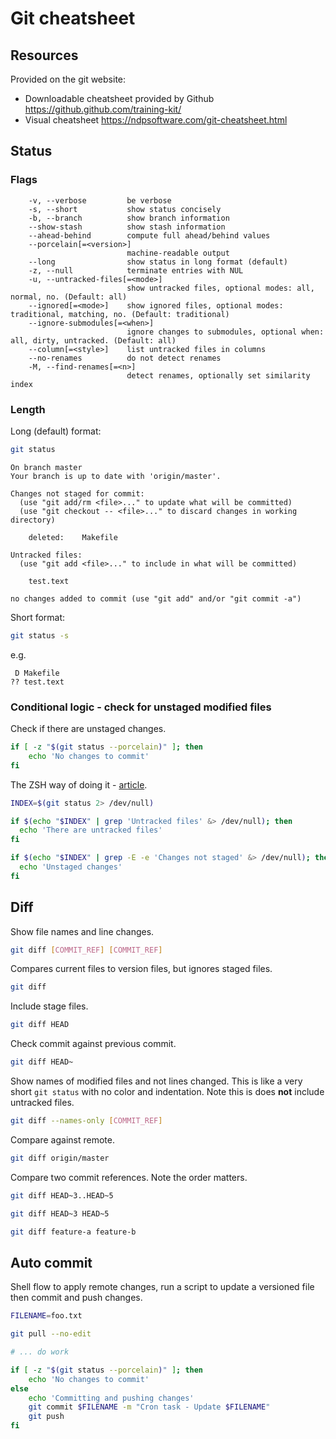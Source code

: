 # Git cheatsheet 


## Resources

Provided on the git website:

- Downloadable cheatsheet provided by Github https://github.github.com/training-kit/
- Visual cheatsheet https://ndpsoftware.com/git-cheatsheet.html

## Status

### Flags

```
    -v, --verbose         be verbose
    -s, --short           show status concisely
    -b, --branch          show branch information
    --show-stash          show stash information
    --ahead-behind        compute full ahead/behind values
    --porcelain[=<version>]
                          machine-readable output
    --long                show status in long format (default)
    -z, --null            terminate entries with NUL
    -u, --untracked-files[=<mode>]
                          show untracked files, optional modes: all, normal, no. (Default: all)
    --ignored[=<mode>]    show ignored files, optional modes: traditional, matching, no. (Default: traditional)
    --ignore-submodules[=<when>]
                          ignore changes to submodules, optional when: all, dirty, untracked. (Default: all)
    --column[=<style>]    list untracked files in columns
    --no-renames          do not detect renames
    -M, --find-renames[=<n>]
                          detect renames, optionally set similarity index
```

### Length

Long (default) format:

```sh
git status
```
```
On branch master
Your branch is up to date with 'origin/master'.

Changes not staged for commit:
  (use "git add/rm <file>..." to update what will be committed)
  (use "git checkout -- <file>..." to discard changes in working directory)

	deleted:    Makefile

Untracked files:
  (use "git add <file>..." to include in what will be committed)

	test.text

no changes added to commit (use "git add" and/or "git commit -a")
```

Short format:

```sh
git status -s
```

e.g.

```
 D Makefile
?? test.text
```

### Conditional logic - check for unstaged modified files

Check if there are unstaged changes.

```sh
if [ -z "$(git status --porcelain)" ]; then
    echo 'No changes to commit'
fi
```

The ZSH way of doing it - [article](https://coderwall.com/p/e-tsng/ziraga-oh-my-zsh-theme).

```sh
INDEX=$(git status 2> /dev/null)

if $(echo "$INDEX" | grep 'Untracked files' &> /dev/null); then
  echo 'There are untracked files'
fi

if $(echo "$INDEX" | grep -E -e 'Changes not staged' &> /dev/null); then
  echo 'Unstaged changes'
fi
```

## Diff

Show file names and line changes. 

```sh
git diff [COMMIT_REF] [COMMIT_REF]
```

Compares current files to version files, but ignores staged files.

```sh
git diff
```

Include stage files.

```sh
git diff HEAD
```

Check commit against previous commit.

```sh
git diff HEAD~
```

Show names of modified files and not lines changed. This is like a very short `git status` with no color and indentation. Note this is does **not** include untracked files.

```sh
git diff --names-only [COMMIT_REF]
```

Compare against remote.

```sh
git diff origin/master
```

Compare two commit references. Note the order matters.

```sh
git diff HEAD~3..HEAD~5

git diff HEAD~3 HEAD~5

git diff feature-a feature-b 
```

## Auto commit

Shell flow to apply remote changes, run a script to update a versioned file then commit and push changes.

```sh
FILENAME=foo.txt

git pull --no-edit

# ... do work

if [ -z "$(git status --porcelain)" ]; then
    echo 'No changes to commit'
else
    echo 'Committing and pushing changes'
    git commit $FILENAME -m "Cron task - Update $FILENAME"
    git push
fi
```

